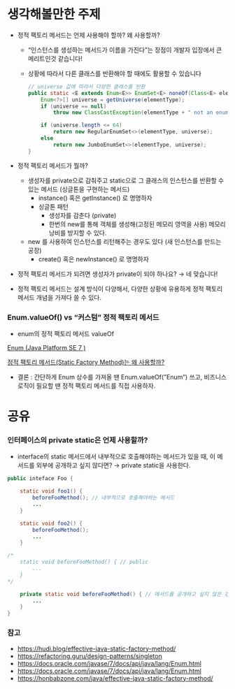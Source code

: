 # 생각해볼만한 주제

- 정적 팩토리 메서드는 언제 사용해야 할까? 왜 사용할까?
    - “인스턴스를 생성하는 메서드가 이름을 가진다”는 장점이 개발자 입장에서 큰 메리트인것 같습니다!
    - 상황에 따라서 다른 클래스를 반환해야 할 때에도 활용할 수 있습니다
        
        ```java
        // universe 값에 따라서 다양한 클래스를 반환
        public static <E extends Enum<E>> EnumSet<E> noneOf(Class<E> elementType) {
            Enum<?>[] universe = getUniverse(elementType);
            if (universe == null)
                throw new ClassCastException(elementType + " not an enum");
        
            if (universe.length <= 64)
                return new RegularEnumSet<>(elementType, universe);
            else
                return new JumboEnumSet<>(elementType, universe);
        }
        ```
        
- 정적 팩토리 메서드가 뭘까?
    - 생성자를 private으로 감춰주고 static으로 그 클래스의 인스턴스를 반환할 수 있는 메서드 (싱글톤을 구현하는 메서드)
        - instance() 혹은 getInstance() 로 명명하자
        - 싱글톤 패턴
            - 생성자를 감춘다 (private)
            - 한번의 new를 통해 객체를 생성해(고정된 메모리 영역을 사용) 메모리 낭비를 방지할 수 있다.
    - new 를 사용하여 인스턴스를 리턴해주는 경우도 있다 (새 인스턴스를 만드는 공장)
        - create() 혹은 newInstance() 로 명명하자
- 정적 팩토리 메서드가 되려면 생성자가 private이 되야 하나요? → 네 맞습니다!
- 정적 팩토리 메서드는 설계 방식이 다양해서, 다양한 상황에 유용하게 정적 팩토리 메서드 개념을 가져다 쓸 수 있다.

### Enum.valueOf() vs “커스텀” 정적 팩토리 메서드

- enum의 정적 팩토리 메서드 valueOf

[Enum (Java Platform SE 7 )](https://docs.oracle.com/javase/7/docs/api/java/lang/Enum.html)

[정적 팩토리 메서드(Static Factory Method)는 왜 사용할까?](https://tecoble.techcourse.co.kr/post/2020-05-26-static-factory-method/)

- 결론 : 간단하게 Enum 상수를 가져올 땐 Enum.valueOf(”Enum”) 쓰고, 비즈니스 로직이 필요할 땐 정적 팩토리 메서드를 직접 사용하자.

# 공유

### 인터페이스의 private static은 언제 사용할까?

- interface의 static 메서드에서 내부적으로 호출해야하는 메서드가 있을 때, 
이 메서드를 외부에 공개하고 싶지 않다면? → private static을 사용한다.

```java
public inteface Foo {

	static void foo1() {
		beforeFooMethod(); // 내부적으로 호출해야하는 메서드
		...
	}

	static void foo2() {
		beforeFooMethod();
		...
	}

/*
	static void beforeFooMethod() { // public
		...
	}
*/

	private static void beforeFooMethod() { // 메서드를 공개하고 싶지 않은 경우
		...
	}
}
```

### 참고
- https://hudi.blog/effective-java-static-factory-method/
- https://refactoring.guru/design-patterns/singleton
- https://docs.oracle.com/javase/7/docs/api/java/lang/Enum.html
- https://docs.oracle.com/javase/7/docs/api/java/lang/Enum.html
- https://honbabzone.com/java/effective-java-static-factory-method/
